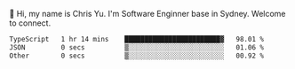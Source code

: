 👋 Hi, my name is Chris Yu. I'm Software Enginner base in Sydney. Welcome to connect.

<!--START_SECTION:waka-->

```txt
TypeScript   1 hr 14 mins    ████████████████████████▓   98.01 %
JSON         0 secs          ▒░░░░░░░░░░░░░░░░░░░░░░░░   01.06 %
Other        0 secs          ▒░░░░░░░░░░░░░░░░░░░░░░░░   00.92 %
```

<!--END_SECTION:waka-->
